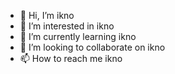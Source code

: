 - 👋 Hi, I’m ikno
- 👀 I’m interested in ikno
- 🌱 I’m currently learning ikno
- 💞️ I’m looking to collaborate on ikno
- 📫 How to reach me ikno

<!---
ikno-the-box-guy/ikno-the-box-guy is a ✨ special ✨ repository because its `README.md` (this file) appears on your GitHub profile.
You can click the Preview link to take a look at your changes.
--->
